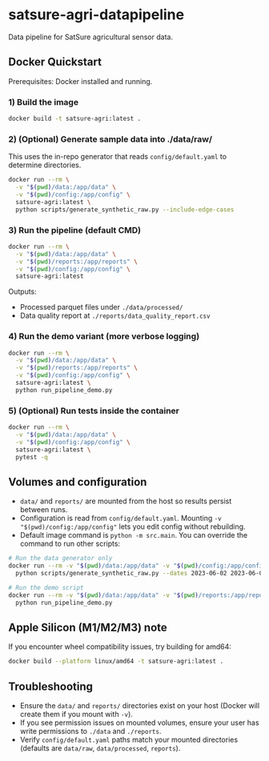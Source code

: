 # satsure-agri-datapipeline
Data pipeline for SatSure agricultural sensor data.

## Docker Quickstart

Prerequisites: Docker installed and running.

### 1) Build the image

```bash
docker build -t satsure-agri:latest .
```

### 2) (Optional) Generate sample data into ./data/raw/

This uses the in-repo generator that reads `config/default.yaml` to determine directories.

```bash
docker run --rm \
  -v "$(pwd)/data:/app/data" \
  -v "$(pwd)/config:/app/config" \
  satsure-agri:latest \
  python scripts/generate_synthetic_raw.py --include-edge-cases
```

### 3) Run the pipeline (default CMD)

```bash
docker run --rm \
  -v "$(pwd)/data:/app/data" \
  -v "$(pwd)/reports:/app/reports" \
  -v "$(pwd)/config:/app/config" \
  satsure-agri:latest
```

Outputs:
- Processed parquet files under `./data/processed/`
- Data quality report at `./reports/data_quality_report.csv`

### 4) Run the demo variant (more verbose logging)

```bash
docker run --rm \
  -v "$(pwd)/data:/app/data" \
  -v "$(pwd)/reports:/app/reports" \
  -v "$(pwd)/config:/app/config" \
  satsure-agri:latest \
  python run_pipeline_demo.py
```

### 5) (Optional) Run tests inside the container

```bash
docker run --rm \
  -v "$(pwd)/data:/app/data" \
  -v "$(pwd)/config:/app/config" \
  satsure-agri:latest \
  pytest -q
```

## Volumes and configuration

- `data/` and `reports/` are mounted from the host so results persist between runs.
- Configuration is read from `config/default.yaml`. Mounting `-v "$(pwd)/config:/app/config"` lets you edit config without rebuilding.
- Default image command is `python -m src.main`. You can override the command to run other scripts:

```bash
# Run the data generator only
docker run --rm -v "$(pwd)/data:/app/data" -v "$(pwd)/config:/app/config" satsure-agri:latest \
  python scripts/generate_synthetic_raw.py --dates 2023-06-02 2023-06-03 2023-06-04

# Run the demo script
docker run --rm -v "$(pwd)/data:/app/data" -v "$(pwd)/reports:/app/reports" -v "$(pwd)/config:/app/config" satsure-agri:latest \
  python run_pipeline_demo.py
```

## Apple Silicon (M1/M2/M3) note

If you encounter wheel compatibility issues, try building for amd64:

```bash
docker build --platform linux/amd64 -t satsure-agri:latest .
```

## Troubleshooting

- Ensure the `data/` and `reports/` directories exist on your host (Docker will create them if you mount with `-v`).
- If you see permission issues on mounted volumes, ensure your user has write permissions to `./data` and `./reports`.
- Verify `config/default.yaml` paths match your mounted directories (defaults are `data/raw`, `data/processed`, `reports`).
